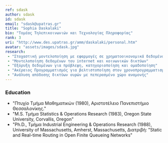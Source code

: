 ```yaml
---
ref: sdask
author: sdask
id: sdask
email: "sdask@upatras.gr"
title: "Sophia Daskalaki"
bio: "Τομέας Τηλεπικοινωνιών και Τεχνολογίας Πληροφορίας"
rank: 3
uri: "http://www.des.upatras.gr/amm/daskalaki/personal.htm"
avatar: "assets/images/sdask.jpg"
research:
 - "Στοχαστική μοντελοποίηση με εφαρμογές σε χρηματοοικονομικά δεδομένα "
 - "Μοντελοποίηση δεδομένων του internet και κοινωνικών δικτύων"
 - "Εξόρυξη δεδομένων για πρόβλεψη, κατηγοριοποίηση και ομαδοποίηση"
 - "Ακέραιος Προγραμματισμός για βελτιστοποίηση στον χρονοπρογραμματισμό"
 - "Ανάλυση απόδοσης δικτύων ουρών με πεπερασμένο χώρο αναμονής"
---
```


### Education
  - "Πτυχίο Τμήμα Μαθηματικών (1980), Αριστοτέλειο Πανεπιστήμιο Θεσσαλονίκης."
  - "M.S. Τμήμα Statistics & Operations Research (1983), Oregon State University, Corvallis, Oregon"
  - "Ph.D., Τμήμα Industrial Engineering & Operations Research (1988), University of Massachusetts, Amherst, Massachusetts, Διατριβή: "Static and Real-time Routing in Open Finite Queueing Networks"